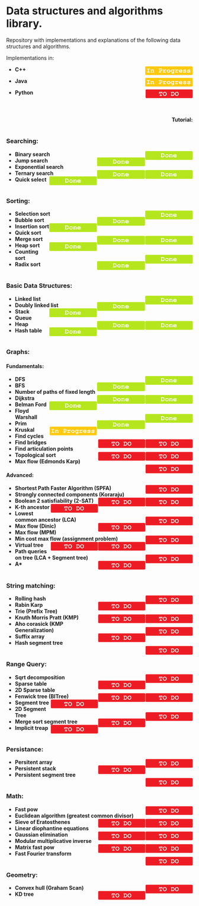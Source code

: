 # Data structures and algorithms library.

<p display="inline">
  Repository with implementations and explanations of the following data structures and algorithms.<br>
  
  Implementations in:
  - <p display="inline"> 
      <strong>C++</strong>
      <img height="24px" align="right" left="10px" src="https://github.com/mihail-m/CP-implementations/blob/master/resources/InProgress.png">
    </p>
  - <p display="inline"> 
      <strong>Java</strong> 
      <img height="24px" align="right" src="https://github.com/mihail-m/CP-implementations/blob/master/resources/InProgress.png">
    </p>
  - <p display="inline"> 
      <strong>Python<strong> 
      <img height="24px" align="right" src="https://github.com/mihail-m/CP-implementations/blob/master/resources/ToDo.png">
    </p>
</p>
  
#

<p align="right">
  <br>
  <strong>Tutorial:</strong>
<p>

#

### Searching:
  - Binary search <img height="24px" align="right" left="10px" src="https://github.com/mihail-m/CP-implementations/blob/master/resources/Done.png">
  - Jump search <img height="24px" align="right" left="10px" src="https://github.com/mihail-m/CP-implementations/blob/master/resources/Done.png">
  - Exponential search <img height="24px" align="right" left="10px" src="https://github.com/mihail-m/CP-implementations/blob/master/resources/Done.png">
  - Ternary search <img height="24px" align="right" left="10px" src="https://github.com/mihail-m/CP-implementations/blob/master/resources/Done.png">
  - Quick select <img height="24px" align="right" left="10px" src="https://github.com/mihail-m/CP-implementations/blob/master/resources/Done.png">
  
#

### Sorting:
  - Selection sort <img height="24px" align="right" left="10px" src="https://github.com/mihail-m/CP-implementations/blob/master/resources/Done.png"> 
  - Bubble sort <img height="24px" align="right" left="10px" src="https://github.com/mihail-m/CP-implementations/blob/master/resources/Done.png">
  - Insertion sort <img height="24px" align="right" left="10px" src="https://github.com/mihail-m/CP-implementations/blob/master/resources/Done.png">
  - Quick sort <img height="24px" align="right" left="10px" src="https://github.com/mihail-m/CP-implementations/blob/master/resources/Done.png">
  - Merge sort <img height="24px" align="right" left="10px" src="https://github.com/mihail-m/CP-implementations/blob/master/resources/Done.png">
  - Heap sort <img height="24px" align="right" left="10px" src="https://github.com/mihail-m/CP-implementations/blob/master/resources/Done.png">
  - Counting sort <img height="24px" align="right" left="10px" src="https://github.com/mihail-m/CP-implementations/blob/master/resources/Done.png">
  - Radix sort <img height="24px" align="right" left="10px" src="https://github.com/mihail-m/CP-implementations/blob/master/resources/Done.png">
  
#

### Basic Data Structures:
  - Linked list <img height="24px" align="right" left="10px" src="https://github.com/mihail-m/CP-implementations/blob/master/resources/Done.png">
  - Doubly linked list <img height="24px" align="right" left="10px" src="https://github.com/mihail-m/CP-implementations/blob/master/resources/Done.png">
  - Stack <img height="24px" align="right" left="10px" src="https://github.com/mihail-m/CP-implementations/blob/master/resources/Done.png">
  - Queue <img height="24px" align="right" left="10px" src="https://github.com/mihail-m/CP-implementations/blob/master/resources/Done.png">
  - Heap <img height="24px" align="right" left="10px" src="https://github.com/mihail-m/CP-implementations/blob/master/resources/Done.png">
  - Hash table <img height="24px" align="right" left="10px" src="https://github.com/mihail-m/CP-implementations/blob/master/resources/Done.png">
  
#

### Graphs:
#### Fundamentals:
  - DFS <img height="24px" align="right" left="10px" src="https://github.com/mihail-m/CP-implementations/blob/master/resources/Done.png">
  - BFS <img height="24px" align="right" left="10px" src="https://github.com/mihail-m/CP-implementations/blob/master/resources/Done.png">
  - Number of paths of fixed length <img height="24px" align="right" left="10px" src="https://github.com/mihail-m/CP-implementations/blob/master/resources/Done.png">
  - Dijkstra <img height="24px" align="right" left="10px" src="https://github.com/mihail-m/CP-implementations/blob/master/resources/Done.png">
  - Belman Ford <img height="24px" align="right" left="10px" src="https://github.com/mihail-m/CP-implementations/blob/master/resources/Done.png">
  - Floyd Warshall <img height="24px" align="right" left="10px" src="https://github.com/mihail-m/CP-implementations/blob/master/resources/Done.png">
  - Prim <img height="24px" align="right" left="10px" src="https://github.com/mihail-m/CP-implementations/blob/master/resources/Done.png">
  - Kruskal <img height="24px" align="right" left="10px" src="https://github.com/mihail-m/CP-implementations/blob/master/resources/InProgress.png">
  - Find cycles <img height="24px" align="right" left="10px" src="https://github.com/mihail-m/CP-implementations/blob/master/resources/ToDo.png">
  - Find bridges <img height="24px" align="right" left="10px" src="https://github.com/mihail-m/CP-implementations/blob/master/resources/ToDo.png"> 
  - Find articulation points <img height="24px" align="right" left="10px" src="https://github.com/mihail-m/CP-implementations/blob/master/resources/ToDo.png">
  - Topological sort <img height="24px" align="right" left="10px" src="https://github.com/mihail-m/CP-implementations/blob/master/resources/ToDo.png">
  - Max flow (Edmonds Karp) <img height="24px" align="right" left="10px" src="https://github.com/mihail-m/CP-implementations/blob/master/resources/ToDo.png">

#### Advanced:
  - Shortest Path Faster Algorithm (SPFA) <img height="24px" align="right" left="10px" src="https://github.com/mihail-m/CP-implementations/blob/master/resources/ToDo.png">
  - Strongly connected components (Koraraju) <img height="24px" align="right" left="10px" src="https://github.com/mihail-m/CP-implementations/blob/master/resources/ToDo.png">
  - Boolean 2 satisfiability (2-SAT) <img height="24px" align="right" left="10px" src="https://github.com/mihail-m/CP-implementations/blob/master/resources/ToDo.png">
  - K-th ancestor <img height="24px" align="right" left="10px" src="https://github.com/mihail-m/CP-implementations/blob/master/resources/ToDo.png">
  - Lowest common ancestor (LCA) <img height="24px" align="right" left="10px" src="https://github.com/mihail-m/CP-implementations/blob/master/resources/ToDo.png">
  - Max flow (Dinic) <img height="24px" align="right" left="10px" src="https://github.com/mihail-m/CP-implementations/blob/master/resources/ToDo.png">
  - Max flow (MPM) <img height="24px" align="right" left="10px" src="https://github.com/mihail-m/CP-implementations/blob/master/resources/ToDo.png">
  - Min cost max flow (assignment problem) <img height="24px" align="right" left="10px" src="https://github.com/mihail-m/CP-implementations/blob/master/resources/ToDo.png">
  - Virtual tree <img height="24px" align="right" left="10px" src="https://github.com/mihail-m/CP-implementations/blob/master/resources/ToDo.png">
  - Path queries on tree (LCA + Segment tree) <img height="24px" align="right" left="10px" src="https://github.com/mihail-m/CP-implementations/blob/master/resources/ToDo.png">
  - A* <img height="24px" align="right" left="10px" src="https://github.com/mihail-m/CP-implementations/blob/master/resources/ToDo.png">
  
#

### String matching:
  - Rolling hash <img height="24px" align="right" left="10px" src="https://github.com/mihail-m/CP-implementations/blob/master/resources/ToDo.png">
  - Rabin Karp <img height="24px" align="right" left="10px" src="https://github.com/mihail-m/CP-implementations/blob/master/resources/ToDo.png">
  - Trie (Prefix Tree) <img height="24px" align="right" left="10px" src="https://github.com/mihail-m/CP-implementations/blob/master/resources/ToDo.png">
  - Knuth Morris Pratt (KMP) <img height="24px" align="right" left="10px" src="https://github.com/mihail-m/CP-implementations/blob/master/resources/ToDo.png">
  - Aho corasick (KMP Generalization) <img height="24px" align="right" left="10px" src="https://github.com/mihail-m/CP-implementations/blob/master/resources/ToDo.png">
  - Suffix array <img height="24px" align="right" left="10px" src="https://github.com/mihail-m/CP-implementations/blob/master/resources/ToDo.png">
  - Hash segment tree <img height="24px" align="right" left="10px" src="https://github.com/mihail-m/CP-implementations/blob/master/resources/ToDo.png">
  
#

### Range Query:
  - Sqrt decomposition <img height="24px" align="right" left="10px" src="https://github.com/mihail-m/CP-implementations/blob/master/resources/ToDo.png">
  - Sparse table <img height="24px" align="right" left="10px" src="https://github.com/mihail-m/CP-implementations/blob/master/resources/ToDo.png">
  - 2D Sparse table <img height="24px" align="right" left="10px" src="https://github.com/mihail-m/CP-implementations/blob/master/resources/ToDo.png">
  - Fenwick tree (BITree) <img height="24px" align="right" left="10px" src="https://github.com/mihail-m/CP-implementations/blob/master/resources/ToDo.png">
  - Segment tree <img height="24px" align="right" left="10px" src="https://github.com/mihail-m/CP-implementations/blob/master/resources/ToDo.png">
  - 2D Segment Tree <img height="24px" align="right" left="10px" src="https://github.com/mihail-m/CP-implementations/blob/master/resources/ToDo.png">
  - Merge sort segment tree <img height="24px" align="right" left="10px" src="https://github.com/mihail-m/CP-implementations/blob/master/resources/ToDo.png">
  - Implicit treap <img height="24px" align="right" left="10px" src="https://github.com/mihail-m/CP-implementations/blob/master/resources/ToDo.png">
  
#

### Persistance:
  - Persitent array <img height="24px" align="right" left="10px" src="https://github.com/mihail-m/CP-implementations/blob/master/resources/ToDo.png">
  - Persistent stack <img height="24px" align="right" left="10px" src="https://github.com/mihail-m/CP-implementations/blob/master/resources/ToDo.png">
  - Persistent segment tree <img height="24px" align="right" left="10px" src="https://github.com/mihail-m/CP-implementations/blob/master/resources/ToDo.png">
  
#

### Math:
  - Fast pow <img height="24px" align="right" left="10px" src="https://github.com/mihail-m/CP-implementations/blob/master/resources/ToDo.png">
  - Euclidean algorithm (greatest common divisor) <img height="24px" align="right" left="10px" src="https://github.com/mihail-m/CP-implementations/blob/master/resources/ToDo.png">
  - Sieve of Eratosthenes <img height="24px" align="right" left="10px" src="https://github.com/mihail-m/CP-implementations/blob/master/resources/ToDo.png">
  - Linear diophantine equations <img height="24px" align="right" left="10px" src="https://github.com/mihail-m/CP-implementations/blob/master/resources/ToDo.png">
  - Gaussian elimination <img height="24px" align="right" left="10px" src="https://github.com/mihail-m/CP-implementations/blob/master/resources/ToDo.png">
  - Modular multiplicative inverse <img height="24px" align="right" left="10px" src="https://github.com/mihail-m/CP-implementations/blob/master/resources/ToDo.png">
  - Matrix fast pow <img height="24px" align="right" left="10px" src="https://github.com/mihail-m/CP-implementations/blob/master/resources/ToDo.png">
  - Fast Fourier transform <img height="24px" align="right" left="10px" src="https://github.com/mihail-m/CP-implementations/blob/master/resources/ToDo.png">
  
#

### Geometry:
  - Convex hull (Graham Scan) <img height="24px" align="right" left="10px" src="https://github.com/mihail-m/CP-implementations/blob/master/resources/ToDo.png">
  - KD tree <img height="24px" align="right" left="10px" src="https://github.com/mihail-m/CP-implementations/blob/master/resources/ToDo.png">
